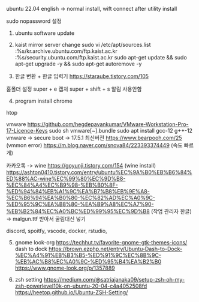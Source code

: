 ubuntu 22.04 english -> normal install, wift connect after utility install

sudo nopassword 설정

1. ubuntu software update

2. kaist mirror server change
sudo vi /etc/apt/sources.list
:%s/kr.archive.ubuntu.com/ftp.kaist.ac.kr
:%s/security.ubuntu.com/ftp.kaist.ac.kr
sudo apt-get update && sudo apt-get upgrade -y && sudo apt-get autoremove -y

3. 한글 변환 + 한글 입력기
https://staraube.tistory.com/105

홈폴더 설정 super + e
캡처 super + shift + s
알림 사용안함


4. program install 
chrome

htop

vmware
https://github.com/hegdepavankumar/VMware-Workstation-Pro-17-Licence-Keys
sudo sh vmware[~].bundle
sudo apt install gcc-12 g++-12
vmware -> secure boot -> 17.5.1 최신버전
https://www.bearpooh.com/25 (vmmon error)
https://m.blog.naver.com/snova84/223393374449 (속도 빠르게)

카카오톡 -> wine
https://goyunji.tistory.com/154 (wine install)
https://ashton0410.tistory.com/entry/ubuntu%EC%9A%B0%EB%B6%84%ED%88%AC-wine%EC%99%80%EC%9D%B8-%EC%84%A4%EC%B9%98-%EB%B0%8F-%ED%94%84%EB%A1%9C%EA%B7%B8%EB%9E%A8-%EC%B6%94%EA%B0%80-%EC%82%AD%EC%A0%9C-%ED%95%9C%EA%B8%80-%EA%B9%A8%EC%A7%90-%EB%B2%84%EC%A0%BC%ED%99%95%EC%9D%B8 (작업 관리자 한글) -> malgun.ttf 받아서 굴림대신 넣기

discord, spoitfy, vscode, docker, rstudio, 

5. gnome look-org
https://techhut.tv/favorite-gnome-gtk-themes-icons/
dash to dock
https://brown.ezphp.net/entry/Ubuntu-Dash-to-Dock-%EC%A4%91%EB%B3%B5-%ED%91%9C%EC%8B%9C-%EB%AC%B8%EC%A0%9C-%ED%95%B4%EA%B2%B0
https://www.gnome-look.org/p/1357889

6. zsh setting
https://medium.com/@satriajanaka09/setup-zsh-oh-my-zsh-powerlevel10k-on-ubuntu-20-04-c4a4052508fd
https://heetop.github.io/Ubuntu-ZSH-Setting/

